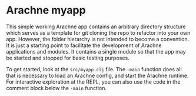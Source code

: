 # Arachne myapp

This simple working Arachne app contains an arbitrary directory structure which serves as a template for git cloning the repo to refactor into your own app. However, the folder hierarchy is not intended to become a convention. It is just a starting point to facilitate the development of Arachne applications and modules. It contains a single module so that the app may be started and stopped for basic testing purposes.

To get started, look at the `src/myapp.clj` file. The `-main` function does all that is necessary to load an Arachne config, and start the Arachne runtime. For interactive exploration at the REPL, you can also use the code in the comment block below the `-main` function.
